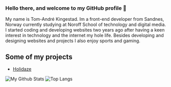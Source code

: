 ### Hello there, and welcome to my GitHub profile 👋

My name is Tom-André Kingestad. Im a front-end developer from Sandnes, Norway currently studying at Noroff School of technology and digital media. I started coding and developing websites two years ago after having a keen interest in technology and the internet my hole life. Besides developing and designing websites and projects I also enjoy sports and gaming.

## Some of my projects

- [Holidaze](https://holidaze-tomanking.netlify.app/)


![My Github Stats](https://github-readme-stats.vercel.app/api?username=TomAnKing)
![Top Langs](https://github-readme-stats.vercel.app/api/top-langs/?username=TomAnKing)
